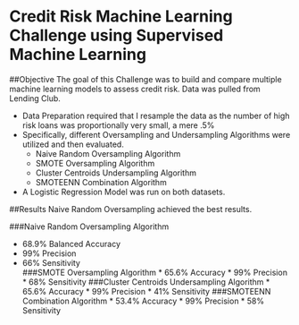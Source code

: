 # Credit Risk Machine Learning Challenge using Supervised Machine Learning
##Objective
The goal of this Challenge was to build and compare multiple machine learning models to assess credit risk.  Data was pulled from Lending Club.
* Data Preparation required that I resample the data as the number of high risk loans was proportionally very small, a mere .5%  
* Specifically, different Oversampling and Undersampling Algorithms were utilized and then evaluated.  
    * Naive Random Oversampling Algorithm
    * SMOTE Oversampling Algorithm
    * Cluster Centroids Undersampling Algorithm
    * SMOTEENN Combination Algorithm
* A Logistic Regression Model was run on both datasets.

##Results
Naive Random Oversampling achieved the best results.

###Naive Random Oversampling Algorithm 
    <ul>
    <li>68.9% Balanced Accuracy</li>
    <li> 99% Precision</li>
    <li>66% Sensitivity</li>
###SMOTE Oversampling Algorithm
    * 65.6% Accuracy
    * 99% Precision
    * 68% Sensitivity
###Cluster Centroids Undersampling Algorithm
    * 65.6% Accuracy
    * 99% Precision
    * 41% Sensitivity
###SMOTEENN Combination Algorithm
    * 53.4% Accuracy
    * 99% Precision
    * 58% Sensitivity